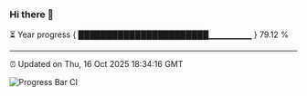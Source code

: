 ### Hi there 👋

⏳ Year progress { ███████████████████████▁▁▁▁▁▁▁ } 79.12 %

---

⏰ Updated on Thu, 16 Oct 2025 18:34:16 GMT

![Progress Bar CI](https://github.com/ZhaoGui/ZhaoGui/workflows/Progress%20Bar%20CI/badge.svg)
